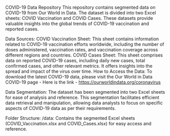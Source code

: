 COVID-19 Data Repository
This repository contains segmented data on COVID-19 from Our World in Data. The dataset is divided into two Excel sheets: COVID Vaccination and COVID Cases. These datasets provide valuable insights into the global trends of COVID-19 vaccination and reported cases.

Data Sources:
COVID Vaccination Sheet: This sheet contains information related to COVID-19 vaccination efforts worldwide, including the number of doses administered, vaccination rates, and vaccination coverage across different regions and countries.
COVID Cases Sheet: This sheet comprises data on reported COVID-19 cases, including daily new cases, total confirmed cases, and other relevant metrics. It offers insights into the spread and impact of the virus over time.
How to Access the Data:
To download the latest COVID-19 data, please visit the Our World in Data COVID-19 page - Here is the link - https://ourworldindata.org/coronavirus

Data Segmentation:
The dataset has been segmented into two Excel sheets for ease of analysis and reference. This segmentation facilitates efficient data retrieval and manipulation, allowing data analysts to focus on specific aspects of COVID-19 data as per their requirements. 
 
Folder Structure:
/data: Contains the segmented Excel sheets (COVID_Vaccination.xlsx and COVID_Cases.xlsx) for easy access and reference.
